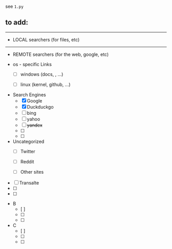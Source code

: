 see `1.py`

## to add:

***
* LOCAL searchers (for files, etc)

***

* REMOTE searchers (for the web, google, etc)

- os - specific Links
  - [ ] windows (docs, , ...)
  - [ ] linux (kernel, github, ...)


- Search Engines
  - [x] Google
  - [x] Duckduckgo
  - [ ] bing
  - [ ] yahoo
  - [ ] ~~yandex~~
  - [ ] 
  - [ ] 


- Uncategorized
  - [ ] Twitter
  - [ ] Reddit
  - [ ] Other sites


- [ ] Transalte
- [ ] 
- [ ] 


- B
  - [ ] 
  - [ ] 
  - [ ] 

- C
  - [ ] 
  - [ ] 
  - [ ] 


